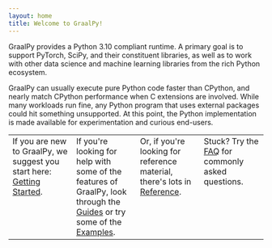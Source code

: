```yaml
---
layout: home
title: Welcome to GraalPy!
---
```


GraalPy provides a Python 3.10 compliant runtime.
A primary goal is to support PyTorch, SciPy, and their constituent libraries, as well as to work with other data science and machine learning libraries from the rich Python ecosystem.

GraalPy can usually execute pure Python code faster than CPython, and nearly match CPython performance when C extensions are involved.
While many workloads run fine, any Python program that uses external packages could hit something unsupported.
At this point, the Python implementation is made available for experimentation and curious end-users.

<table style="width:100%">
  <tr>
    <td style="vertical-align:top; width:25%">If you are new to GraalPy, we suggest you start here: <a href="getting_started/">Getting Started</a>.</td>
    <td style="vertical-align:top; width:25%">If you're looking for help with some of the features of GraalPy, look through the <a href="guides/">Guides</a> or try some of the <a href="examples/">Examples</a>.</td>
    <td style="vertical-align:top; width:25%">Or, if you're looking for reference material, there's lots in <a href="reference/">Reference</a>.</td>
    <td style="vertical-align:top; width:25%">Stuck? Try the <a href="/faq/">FAQ</a> for commonly asked questions.</td>
  </tr>
</table>

